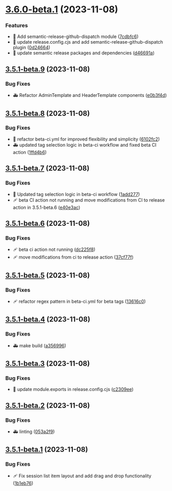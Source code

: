 # [3.6.0-beta.1](https://github.com/Wizarrrr/wizarr/compare/v3.5.1-beta.9...v3.6.0-beta.1) (2023-11-08)


### Features

* 🎊 Add semantic-release-github-dispatch module ([7cdbfc6](https://github.com/Wizarrrr/wizarr/commit/7cdbfc65cec646b07a8509a4144abc80013fd0f5))
* 🚀 update release.config.cjs and add semantic-release-github-dispatch plugin ([0d24664](https://github.com/Wizarrrr/wizarr/commit/0d246643223f8b35ba7955e32a32421a8072f754))
* 🚀 update semantic release packages and dependencies ([d46691a](https://github.com/Wizarrrr/wizarr/commit/d46691acb13f2ba3101583895bcba7347ae48d81))

## [3.5.1-beta.9](https://github.com/Wizarrrr/wizarr/compare/v3.5.1-beta.8...v3.5.1-beta.9) (2023-11-08)


### Bug Fixes

* 🚑 Refactor AdminTemplate and HeaderTemplate components ([e0b3f4d](https://github.com/Wizarrrr/wizarr/commit/e0b3f4d2d4fdba51ea36fcd0e32f27a74a2b2c17))

## [3.5.1-beta.8](https://github.com/Wizarrrr/wizarr/compare/v3.5.1-beta.7...v3.5.1-beta.8) (2023-11-08)


### Bug Fixes

* 🐛 refactor beta-ci.yml for improved flexibility and simplicity ([6102fc2](https://github.com/Wizarrrr/wizarr/commit/6102fc20e9b792d15466ae96e41f18bd9874b4e3))
* 🚑 updated tag selection logic in beta-ci workflow and fixed beta CI action ([1ffd4b6](https://github.com/Wizarrrr/wizarr/commit/1ffd4b67f11f9862fc01ce32daa436f3d4b627bf))

## [3.5.1-beta.7](https://github.com/Wizarrrr/wizarr/compare/v3.5.1-beta.6...v3.5.1-beta.7) (2023-11-08)


### Bug Fixes

* 🐛 Updated tag selection logic in beta-ci workflow ([1add277](https://github.com/Wizarrrr/wizarr/commit/1add2772059a774f7a2e1f9f809d50b5f9d38e3e))
* 🩹 beta CI action not running and move modifications from CI to release action in 3.5.1-beta.6 ([e40e3ac](https://github.com/Wizarrrr/wizarr/commit/e40e3acd186198d73c7b78e916da8d78af5747a5))

## [3.5.1-beta.6](https://github.com/Wizarrrr/wizarr/compare/v3.5.1-beta.5...v3.5.1-beta.6) (2023-11-08)


### Bug Fixes

* 🩹 beta ci action not running ([dc225f8](https://github.com/Wizarrrr/wizarr/commit/dc225f8e8f558b73c0db99fefcfcd344478d3208))
* 🩹 move modifications from ci to release action ([37cf77f](https://github.com/Wizarrrr/wizarr/commit/37cf77f0d810af7c6b7004d76d117a87923aa49c))

## [3.5.1-beta.5](https://github.com/Wizarrrr/wizarr/compare/v3.5.1-beta.4...v3.5.1-beta.5) (2023-11-08)


### Bug Fixes

* 🩹 refactor regex pattern in beta-ci.yml for beta tags ([13616c0](https://github.com/Wizarrrr/wizarr/commit/13616c07971b7598186c38e7d08195e9b3c4a15d))

## [3.5.1-beta.4](https://github.com/Wizarrrr/wizarr/compare/v3.5.1-beta.3...v3.5.1-beta.4) (2023-11-08)


### Bug Fixes

* 🚑 make build ([a356996](https://github.com/Wizarrrr/wizarr/commit/a356996f1a4fd8860e4c325e5f112200b5cc101c))

## [3.5.1-beta.3](https://github.com/Wizarrrr/wizarr/compare/v3.5.1-beta.2...v3.5.1-beta.3) (2023-11-08)


### Bug Fixes

* 🐛 update module.exports in release.config.cjs ([c2309ee](https://github.com/Wizarrrr/wizarr/commit/c2309ee6fca62ad817ff75b6066788bf77f66e42))

## [3.5.1-beta.2](https://github.com/Wizarrrr/wizarr/compare/v3.5.1-beta.1...v3.5.1-beta.2) (2023-11-08)

### Bug Fixes

-   🚑 linting ([053a2f9](https://github.com/Wizarrrr/wizarr/commit/053a2f914b865b53ef9aaf6e5afb39343b2e7460))

## [3.5.1-beta.1](https://github.com/Wizarrrr/wizarr/compare/v1.0.0-beta.1...v3.5.1-beta.1) (2023-11-08)

### Bug Fixes

-   🩹 Fix session list item layout and add drag and drop functionality ([1b1eb76](https://github.com/Wizarrrr/wizarr/commit/1b1eb766ce814393ab6f2723662abe8ab5aeb858))
